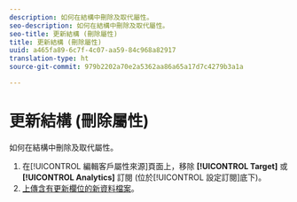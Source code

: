 ```yaml
---
description: 如何在結構中刪除及取代屬性。
seo-description: 如何在結構中刪除及取代屬性。
seo-title: 更新結構 (刪除屬性)
title: 更新結構 (刪除屬性)
uuid: a465fa89-6c7f-4c07-aa59-84c968a82917
translation-type: ht
source-git-commit: 979b2202a70e2a5362aa86a65a17d7c4279b3a1a

---
```



# 更新結構 (刪除屬性)

如何在結構中刪除及取代屬性。


1. 在[!UICONTROL 編輯客戶屬性來源]頁面上，移除 **[!UICONTROL Target]** 或 **[!UICONTROL Analytics]** 訂閱 (位於[!UICONTROL 設定訂閱]底下)。
1. [上傳含有更新欄位的新資料檔案](../attributes/t-crs-usecase.md#task_BCC327B2A0EF4A1BBB2934013AB92B78)。

